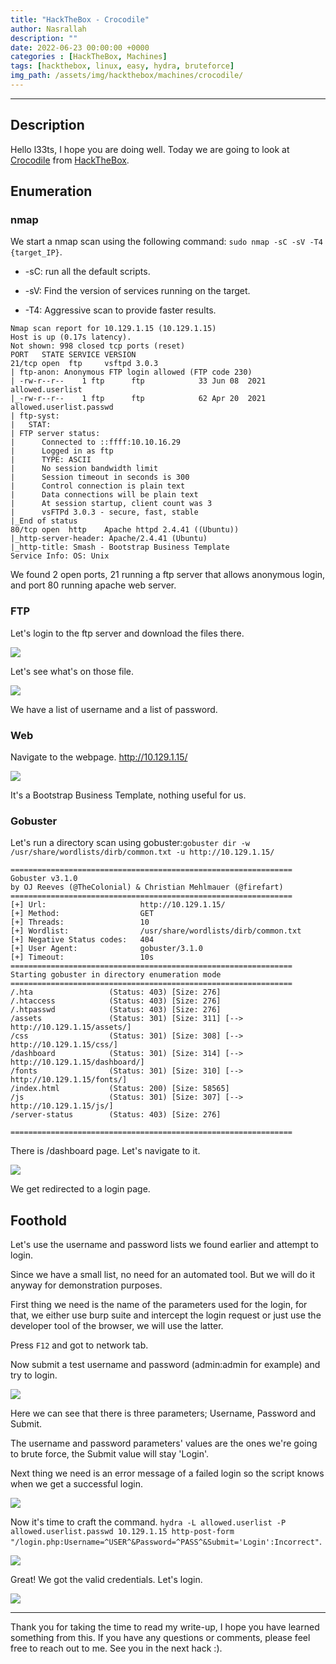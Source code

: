 ```yaml
---
title: "HackTheBox - Crocodile"
author: Nasrallah
description: ""
date: 2022-06-23 00:00:00 +0000
categories : [HackTheBox, Machines]
tags: [hackthebox, linux, easy, hydra, bruteforce]
img_path: /assets/img/hackthebox/machines/crocodile/
---
```


<div align="center"> <script src="https://www.hackthebox.eu/badge/565048"></script> </div>

---


## **Description**

Hello l33ts, I hope you are doing well. Today we are going to look at [Crocodile](https://app.hackthebox.com/starting-point?tier=1) from [HackTheBox](https://www.hackthebox.com).

## **Enumeration**

### nmap

We start a nmap scan using the following command: `sudo nmap -sC -sV -T4 {target_IP}`.

- -sC: run all the default scripts.

- -sV: Find the version of services running on the target.

- -T4: Aggressive scan to provide faster results.

```terminal
Nmap scan report for 10.129.1.15 (10.129.1.15)
Host is up (0.17s latency).
Not shown: 998 closed tcp ports (reset)
PORT   STATE SERVICE VERSION
21/tcp open  ftp     vsftpd 3.0.3
| ftp-anon: Anonymous FTP login allowed (FTP code 230)
| -rw-r--r--    1 ftp      ftp            33 Jun 08  2021 allowed.userlist
|_-rw-r--r--    1 ftp      ftp            62 Apr 20  2021 allowed.userlist.passwd
| ftp-syst: 
|   STAT: 
| FTP server status:
|      Connected to ::ffff:10.10.16.29
|      Logged in as ftp
|      TYPE: ASCII
|      No session bandwidth limit
|      Session timeout in seconds is 300
|      Control connection is plain text
|      Data connections will be plain text
|      At session startup, client count was 3
|      vsFTPd 3.0.3 - secure, fast, stable
|_End of status
80/tcp open  http    Apache httpd 2.4.41 ((Ubuntu))
|_http-server-header: Apache/2.4.41 (Ubuntu)
|_http-title: Smash - Bootstrap Business Template
Service Info: OS: Unix
```

We found 2 open ports, 21 running a ftp server that allows anonymous login, and port 80 running apache web server.

### FTP

Let's login to the ftp server and download the files there.

![](1.png)

Let's see what's on those file.

![](2.png)

We have a list of username and a list of password.

### Web

Navigate to the webpage. http://10.129.1.15/

![](3.png)

It's a Bootstrap Business Template, nothing useful for us.

### Gobuster

Let's run a directory scan using gobuster:`gobuster dir -w /usr/share/wordlists/dirb/common.txt -u http://10.129.1.15/`

```terminal
===============================================================
Gobuster v3.1.0
by OJ Reeves (@TheColonial) & Christian Mehlmauer (@firefart)
===============================================================
[+] Url:                     http://10.129.1.15/
[+] Method:                  GET
[+] Threads:                 10
[+] Wordlist:                /usr/share/wordlists/dirb/common.txt
[+] Negative Status codes:   404
[+] User Agent:              gobuster/3.1.0
[+] Timeout:                 10s
===============================================================
Starting gobuster in directory enumeration mode
===============================================================
/.hta                 (Status: 403) [Size: 276]
/.htaccess            (Status: 403) [Size: 276]
/.htpasswd            (Status: 403) [Size: 276]
/assets               (Status: 301) [Size: 311] [--> http://10.129.1.15/assets/]
/css                  (Status: 301) [Size: 308] [--> http://10.129.1.15/css/]   
/dashboard            (Status: 301) [Size: 314] [--> http://10.129.1.15/dashboard/]
/fonts                (Status: 301) [Size: 310] [--> http://10.129.1.15/fonts/]    
/index.html           (Status: 200) [Size: 58565]                                  
/js                   (Status: 301) [Size: 307] [--> http://10.129.1.15/js/]       
/server-status        (Status: 403) [Size: 276]                                    
                                                                                   
===============================================================
```

There is /dashboard page. Let's navigate to it.

![](4.png)

We get redirected to a login page.

## **Foothold**

Let's use the username and password lists we found earlier and attempt to login.

Since we have a small list, no need for an automated tool. But we will do it anyway for demonstration purposes. 

First thing we need is the name of the parameters used for the login, for that, we either use burp suite and intercept the login request or just use the developer tool of the browser, we will use the latter.

Press `F12` and got to network tab. 

Now submit a test username and password (admin:admin for example) and try to login.

![](7.png)

Here we can see that there is three parameters; Username, Password and Submit.

The username and password parameters' values are the ones we're going to brute force, the Submit value will stay 'Login'.

Next thing we need is an error message of a failed login so the script knows when we get a successful login.

![](5.png)

Now it's time to craft the command. `hydra -L allowed.userlist -P allowed.userlist.passwd 10.129.1.15 http-post-form "/login.php:Username=^USER^&Password=^PASS^&Submit='Login':Incorrect"`.

![](8.png)

Great! We got the valid credentials. Let's login.

![](6.png)

---

Thank you for taking the time to read my write-up, I hope you have learned something from this. If you have any questions or comments, please feel free to reach out to me. See you in the next hack :).

